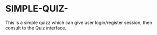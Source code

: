 # SIMPLE-QUIZ-
This is a simple quizz which can give user login/register session, then consult to the Quiz interface.
